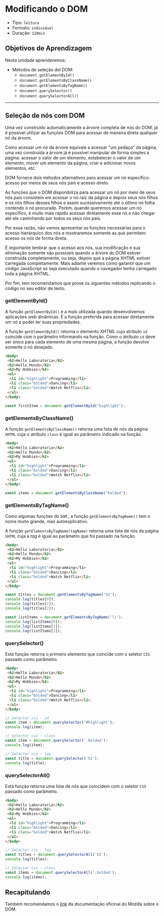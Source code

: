 # Modificando o DOM

* Tipo: `leitura`
* Formato: `individual`
* Duração: `120min`

## Objetivos de Aprendizagem

Nesta unidade aprenderemos:

* Métodos de seleção del DOM:
  - `document.getElementById()`
  - `document.getElementsByClassName()`
  - `document.getElementsByTagName()`
  - `document.querySelector()`
  - `document.querySelectorAll()`

***

## Seleção de nós com DOM

Uma vez construído automaticamente a árvore completa de nós do DOM, já é
possível utilizar as funções DOM para acessar de maneira direta qualquer nó da
árvore.

Como acessar um nó da árvore equivale a acessar "um pedaço" da página, uma vez
construída a árvore já é possível manipular de forma simples a página: acessar o
valor de um elemento, estabelecer o valor de um elemento, mover um elemento da
página, criar e adicionar novos elementos, etc.

DOM fornece dois métodos alternativos para acessar um nó específico: acesso por
meios de seus nós pais e acesso direto.

As funções que o DOM disponibiliza para acessar um nó por meio de seus nós pais
consistem em acessar o nó raiz da página e depois seus nós filhos e os nós
filhos desses filhos e assim sucessivamente até o último nó folha contendo o nó
procurado. Porém, quando queremos acessar um nó específico, é muito mais rápido
acessar diretamente esse nó e não chegar até ele caminhando por todos os seus
nós pais.

Por essa razão, não vamos apresentar as funções necessárias para o acesso
hierárquico dos nós e mostraremos somente as que permitem acesso os nós de forma
direta.

É importante lembrar que o acesso aos nós, sua modificação e sua eliminação
somente são possíveis quando a árvore do DOM estiver construída completamente,
ou seja, depois que a página XHTML estiver carregada completamente. Mais adiante
veremos como garantir que um código JavaScript só seja executado quando o
navegador tenha carregado toda a página XHTML.

Por fim, tem recomendamos que prove os siguentes métodos replicando o código no
seu editor de texto.

### **getElementById()**

A função `getElementById()` é a mais utilizada quando desenvolvemos aplicações
web dinâmicas. É a função preferida para acessar diretamente um nó e poder ler
suas propriedades.

A função `getElementById()` retorna o elemento XHTML cujo atributo `id` coincide
com o parâmetro informando na função. Como o atributo `id` deve ser único para
cada elemento de uma mesma página, a função devolve somente o nó desejado.

```html
<body>
 <h2>Hello Laboratoria</h2>
 <h2>Hello Mundo</h2>
 <h2>My Hobbies</h2>
 <ul>
  <li id="highlight">Programming</li>
  <li class="bolded">Dancing</li>
  <li class="bolded">Watch Netflix</li>
 </ul>
</body>
```

```js
const firstItem = document.getElementById("highlight");
```

### **getElementsByClassName()**

A função `getElementsByClassName()` retorna uma lista de nós da página `XHTML`
cuja o atributo `class` é igual ao parâmetro indicado na função.

```html
<body>
 <h2>Hello Laboratoria</h2>
 <h2>Hello Mundo</h2>
 <h2>My Hobbies</h2>
 <ul>
  <li id="highlight">Programming</li>
  <li class="bolded">Dancing</li>
  <li class="bolded">Watch Netflix</li>
 </ul>
</body>
```

```js
const items = document.getElementsByClassName("bolded");
```

### **getElementsByTagName()**

Como algumas funções do `DOM` , a função `getElementsByTagName()` tem o nome
muito grande, mas autoexplicativo.

A função `getElementsByTagName(tagName)` retorna uma lista de nós da página
`XHTML` cuja a _tag_ é igual ao parâmetro que foi passado na função.

```html
<body>
 <h2>Hello Laboratoria</h2>
 <h2>Hello Mundo</h2>
 <h2>My Hobbies</h2>
 <ul>
  <li id="highlight">Programming</li>
  <li class="bolded">Dancing</li>
  <li class="bolded">Watch Netflix</li>
 </ul>
</body>
```

```js
const titles = document.getElementsByTagName('h2');
console.log(titles[0]);
console.log(titles[1]);
console.log(titles[2]);

const listItems = document.getElementsByTagName('li');
console.log(listItems[0]);
console.log(listItems[1]);
console.log(listItems[2]);
```

### **querySelector()**

Está função retorna o primeiro elemento que coincide com o seletor `CSS` passado
como parâmetro.

```html
<body>
 <h2>Hello Laboratoria</h2>
 <h2>Hello Mundo</h2>
 <h2>My Hobbies</h2>
 <ul>
  <li id="highlight">Programming</li>
  <li class="bolded">Dancing</li>
  <li class="bolded">Watch Netflix</li>
 </ul>
</body>
```

```js
// Selector css - id
const item = document.querySelector('#highlight');
console.log(item);
```

```js
// Selector css - class
const item = document.querySelector('.bolded');
console.log(item);
```

```js
// Selector css - tag
const title = document.querySelector('h2');
console.log(title);
```

### **querySelectorAll()**

Está função retorna uma lista de nós que coincidem com o seletor `CSS` passado
como parâmetro.

```html
<body>
 <h2>Hello Laboratoria</h2>
 <h2>Hello Mundo</h2>
 <h2>My Hobbies</h2>
 <ul>
  <li id="highlight">Programming</li>
  <li class="bolded">Dancing</li>
  <li class="bolded">Watch Netflix</li>
 </ul>
</body>
```

```js
// Selector css - tag
const titles = document.querySelectorAll('h2');
console.log(titles);
```

```js
// Selector css - class
const items = document.querySelectorAll('.bolded');
console.log(items);
```

## Recapitulando

<!--
TODO: traduzir vídeo

Prepara tu editor de código, replica lo que realiza Lulú en el siguiente video y
refuerza lo aprendido.

[![Métodos de Selección DOM](https://img.youtube.com/vi/7iHu7s54vIk/0.jpg)]
(https://www.youtube.com/watch?v=7iHu7s54vIk)
-->

Também recomendamos o
[link](https://developer.mozilla.org/pt-PT/docs/Gecko_DOM_Reference/Introduction)
da documentação oficinal do Mozilla sobre o DOM.
